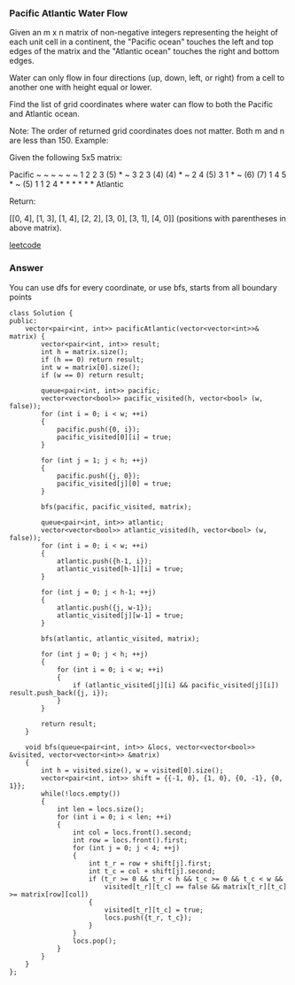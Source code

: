 ### Pacific Atlantic Water Flow
Given an m x n matrix of non-negative integers representing the height of each unit cell in a continent, the "Pacific ocean" touches the left and top edges of the matrix and the "Atlantic ocean" touches the right and bottom edges.

Water can only flow in four directions (up, down, left, or right) from a cell to another one with height equal or lower.

Find the list of grid coordinates where water can flow to both the Pacific and Atlantic ocean.

Note:
The order of returned grid coordinates does not matter.
Both m and n are less than 150.
Example:

Given the following 5x5 matrix:

  Pacific ~   ~   ~   ~   ~ 
       ~  1   2   2   3  (5) *
       ~  3   2   3  (4) (4) *
       ~  2   4  (5)  3   1  *
       ~ (6) (7)  1   4   5  *
       ~ (5)  1   1   2   4  *
          *   *   *   *   * Atlantic

Return:

[[0, 4], [1, 3], [1, 4], [2, 2], [3, 0], [3, 1], [4, 0]] (positions with parentheses in above matrix).

[leetcode](https://leetcode.com/problems/pacific-atlantic-water-flow/description/)

### Answer 
You can use dfs for every coordinate, or use bfs, starts from all boundary points

	class Solution {
	public:
	    vector<pair<int, int>> pacificAtlantic(vector<vector<int>>& matrix) {
	        vector<pair<int, int>> result;
	        int h = matrix.size();
	        if (h == 0) return result;
	        int w = matrix[0].size();
	        if (w == 0) return result;
	        
	        queue<pair<int, int>> pacific;
	        vector<vector<bool>> pacific_visited(h, vector<bool> (w, false));
	        for (int i = 0; i < w; ++i)
	        {
	            pacific.push({0, i});
	            pacific_visited[0][i] = true;
	        }
	        
	        for (int j = 1; j < h; ++j)
	        {
	            pacific.push({j, 0});
	            pacific_visited[j][0] = true;
	        }
	        
	        bfs(pacific, pacific_visited, matrix);
	        
	        queue<pair<int, int>> atlantic;
	        vector<vector<bool>> atlantic_visited(h, vector<bool> (w, false));
	        for (int i = 0; i < w; ++i)
	        {
	            atlantic.push({h-1, i});
	            atlantic_visited[h-1][i] = true;
	        }
	        
	        for (int j = 0; j < h-1; ++j)
	        {
	            atlantic.push({j, w-1});
	            atlantic_visited[j][w-1] = true;
	        }
	        
	        bfs(atlantic, atlantic_visited, matrix);
	        
	        for (int j = 0; j < h; ++j)
	        {
	            for (int i = 0; i < w; ++i)
	            {
	                if (atlantic_visited[j][i] && pacific_visited[j][i]) result.push_back({j, i});
	            }
	        }
	        
	        return result;
	    }
	    
	    void bfs(queue<pair<int, int>> &locs, vector<vector<bool>> &visited, vector<vector<int>> &matrix)
	    {
	        int h = visited.size(), w = visited[0].size();
	        vector<pair<int, int>> shift = {{-1, 0}, {1, 0}, {0, -1}, {0, 1}};
	        while(!locs.empty())
	        {
	            int len = locs.size();
	            for (int i = 0; i < len; ++i)
	            {
	                int col = locs.front().second;
	                int row = locs.front().first;
	                for (int j = 0; j < 4; ++j)
	                {
	                    int t_r = row + shift[j].first;
	                    int t_c = col + shift[j].second;
	                    if (t_r >= 0 && t_r < h && t_c >= 0 && t_c < w &&
	                        visited[t_r][t_c] == false && matrix[t_r][t_c] >= matrix[row][col])
	                    {
	                        visited[t_r][t_c] = true;
	                        locs.push({t_r, t_c});
	                    }
	                }
	                locs.pop();
	            }
	        }
	    }
	};